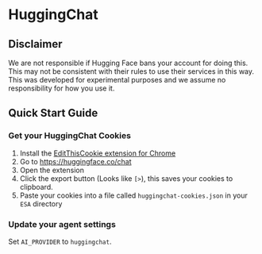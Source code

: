# HuggingChat
## Disclaimer

We are not responsible if Hugging Face bans your account for doing this. This may not be consistent with their rules to use their services in this way. This was developed for experimental purposes and we assume no responsibility for how you use it.

## Quick Start Guide

### Get your HuggingChat Cookies

1. Install the [EditThisCookie extension for Chrome](https://chrome.google.com/webstore/detail/editthiscookie/fngmhnnpilhplaeedifhccceomclgfbg)
2. Go to https://huggingface.co/chat
3. Open the extension
4. Click the export button (Looks like `[>`), this saves your cookies to clipboard.
5. Paste your cookies into a file called `huggingchat-cookies.json` in your `ESA` directory

### Update your agent settings
Set `AI_PROVIDER` to `huggingchat`.
